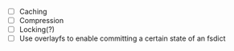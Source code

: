 - [ ] Caching
- [ ] Compression
- [ ] Locking(?)
- [ ] Use overlayfs to enable committing a certain state of an fsdict
